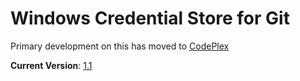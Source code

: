 # Windows Credential Store for Git
Primary development on this has moved to [CodePlex](http://gitcredentialstore.codeplex.com/)

**Current Version**: [1.1](http://gitcredentialstore.codeplex.com/releases/view/103679)